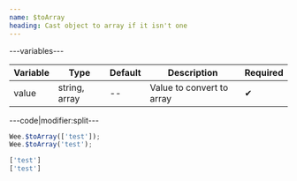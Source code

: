 ```yaml
---
name: $toArray
heading: Cast object to array if it isn't one
---
```


---variables---

| Variable | Type | Default | Description | Required |
| -- | -- | -- | -- | -- |
| value | string, array | -- | Value to convert to array | ✔ |

---code|modifier:split---

```javascript
Wee.$toArray(['test']);
Wee.$toArray('test');
```

```javascript
['test']
['test']
```